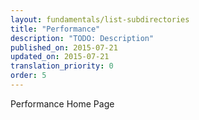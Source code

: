 ```yaml
---
layout: fundamentals/list-subdirectories
title: "Performance"
description: "TODO: Description"
published_on: 2015-07-21
updated_on: 2015-07-21
translation_priority: 0
order: 5
---
```


Performance Home Page
